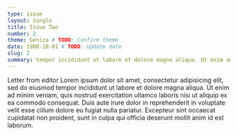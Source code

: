 ```yaml
---
type: issue
layout: single
title: Issue Two
number: 2
theme: Geniza # TODO: Confirm theme
date: 1980-10-01 # TODO: Update date
slug: 2
summary: tempor incididunt ut labore et dolore magna aliqua. Ut enim ad minim veniam, # TODO: Update summary
---
```


Letter from editor Lorem ipsum dolor sit amet, consectetur adipisicing elit, sed do eiusmod
tempor incididunt ut labore et dolore magna aliqua. Ut enim ad minim veniam,
quis nostrud exercitation ullamco laboris nisi ut aliquip ex ea commodo
consequat. Duis aute irure dolor in reprehenderit in voluptate velit esse
cillum dolore eu fugiat nulla pariatur. Excepteur sint occaecat cupidatat non
proident, sunt in culpa qui officia deserunt mollit anim id est laborum.